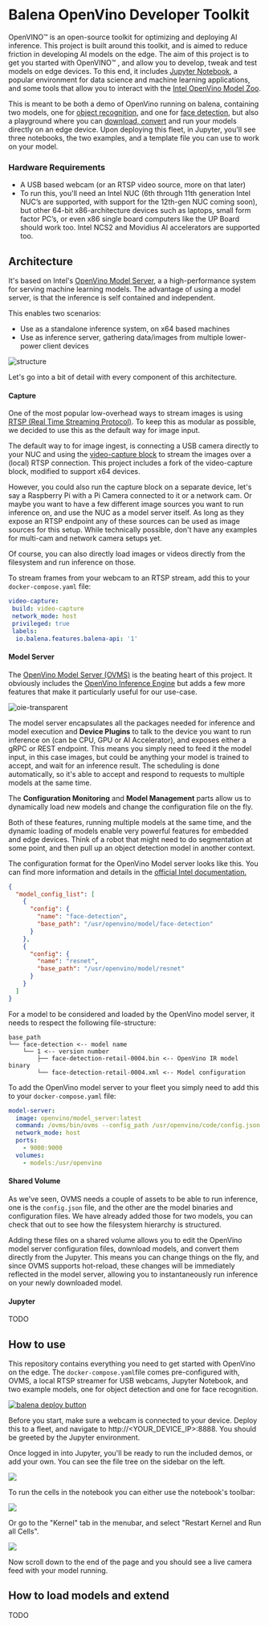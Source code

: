 
 # Balena OpenVino Developer Toolkit

OpenVINO™ is an open-source toolkit for optimizing and deploying AI inference. This project is built around this toolkit, and is aimed to reduce friction in developing AI models on the edge. The aim of this project is to get you started with OpenVINO™ , and allow you to develop, tweak and test models on edge devices. To this end, it includes [Jupyter Notebook](https://jupyter.org/), a popular environment for data science and machine learning applications, and some tools that allow you to interact with the [Intel OpenVino Model Zoo](https://github.com/IntelAI/models).

This is meant to be both a demo of OpenVino running on balena, containing two models, one for [object recognition](https://docs.openvino.ai/latest/omz_models_model_resnet_50_tf.html), and one for [face detection](https://docs.openvino.ai/latest/omz_models_model_face_detection_retail_0044.html), but also a playground where you can [download, convert](https://docs.openvino.ai/latest/omz_tools_downloader.html) and run your models directly on an edge device.  Upon deploying this fleet, in Jupyter, you'll see three notebooks, the two examples, and a template file you can use to work on your model. 

### Hardware Requirements 

* A USB based webcam (or an RTSP video source, more on that later)
* To run this, you'll need an Intel NUC (6th through 11th generation Intel NUC’s are supported, with support for the 12th-gen NUC coming soon), but other 64-bit x86-architecture devices such as laptops, small form factor PC’s, or even x86 single board computers like the UP Board should work too.  Intel NCS2 and Movidius AI accelerators are supported too.

## Architecture 

It's based on Intel's [OpenVino Model Server](https://docs.openvino.ai/latest/ovms_what_is_openvino_model_server.html), a a high-performance system for serving machine learning models. The advantage of using a model server, is that the inference is self contained and independent. 

This enables two scenarios:
* Use as a standalone inference system, on x64 based machines 
* Use as inference server, gathering data/images from multiple lower-power client devices

<img src="https://i.ibb.co/Chd7KM6/structure.png" alt="structure" border="0">

Let's go into a bit of detail with every component of this architecture. 

#### Capture
One of the most popular low-overhead ways to stream images is using [RTSP (Real Time Streaming Protocol)](https://en.wikipedia.org/wiki/Real_Time_Streaming_Protocol).  To keep this as modular as possible, we decided to use this as the default way for image input.

The default way to for image ingest, is connecting a USB camera directly to your NUC and using the [video-capture block]() to stream the images over a (local) RTSP connection.  This project includes a fork of the video-capture block, modified to support x64 devices. 

However, you could also run the capture block on a separate device, let's say a Raspberry Pi with a Pi Camera connected to it or a network cam. Or maybe you want to have a few different image sources you want to run inference on, and use the NUC as a model server itself. As long as they expose an RTSP endpoint any of these sources can be used as image sources for this setup.  While technically possible, don't have any examples for multi-cam and network camera setups yet.

Of course, you can also directly load images or videos directly from the filesystem and run inference on those.

To stream frames from your webcam to an RTSP stream, add this to your `docker-compose.yaml` file: 

```yaml
video-capture:
 build: video-capture 
 network_mode: host 
 privileged: true
 labels:
  io.balena.features.balena-api: '1'
```

#### Model Server
The [OpenVino Model Server (OVMS)](https://docs.openvino.ai/latest/ovms_what_is_openvino_model_server.html)  is the beating heart of this project.  It obviously includes the [OpenVino Inference Engine]() but adds a few more features that make it particularly useful for our use-case.


<img src="https://i.ibb.co/WDBrX5x/oie-transparent.png" alt="oie-transparent" border="0"> 

The model server encapsulates all the packages needed for inference and model execution and **Device Plugins** to talk to the device you want to run inference on (can be CPU, GPU or AI Accelerator), and exposes either a gRPC or REST endpoint. This means you simply need to feed it the model input, in this case images, but could be anything your model is trained to accept, and wait for an inference result. The scheduling is done automatically, so it's able to accept and  respond to requests to multiple models at the same time.  

The **Configuration Monitoring** and **Model Management** parts allow us to dynamically load new models and change the configuration file on the fly. 

Both of these features, running multiple models at the same time, and the dynamic loading of models enable very powerful features for embedded and edge devices. Think of a robot that might need to do segmentation at some point, and then pull up an object detection model in another context. 
 

The configuration format for the OpenVino Model server looks like this. You can find more information and details in the [official Intel documentation.](https://docs.openvino.ai/latest/ovms_docs_multiple_models.html)


```json
{
  "model_config_list": [
    {
      "config": {
        "name": "face-detection",
        "base_path": "/usr/openvino/model/face-detection"
      }
    },
    {
      "config": {
        "name": "resnet",
        "base_path": "/usr/openvino/model/resnet"
      }
    }
  ]
}
```

For a model to be considered and loaded by the OpenVino model server, it needs to respect the following file-structure:
```
base_path
└── face-detection <-- model name
    └── 1 <-- version number
        ├── face-detection-retail-0004.bin <-- OpenVino IR model binary 
        └── face-detection-retail-0004.xml <-- Model configuration
```
To add the OpenVino model server to your fleet you simply need to add this to your `docker-compose.yaml` file:
```yaml
model-server:
  image: openvino/model_server:latest
  command: /ovms/bin/ovms --config_path /usr/openvino/code/config.json --port 9000
  network_mode: host
  ports:
    - 9000:9000
  volumes:
    - models:/usr/openvino

```


#### Shared Volume 
As we've seen, OVMS needs a couple of assets to be able to run inference, one is the `config.json` file, and the other are the model binaries and configuration files. We have already added those for two models, you can check that out to see how the filesystem hierarchy is structured.

Adding these files on a shared volume allows you to edit the OpenVino model server configuration files, download models, and convert them directly from the Jupyter. This means you can change things on the fly,  and since OVMS supports hot-reload, these changes will be immediately reflected in the model server,  allowing you to instantaneously run inference on your newly downloaded model. 

#### Jupyter
TODO



## How to use
This repository contains everything you need to get started with OpenVino on the edge. The `docker-compose.yaml`file comes pre-configured with, OVMS, a local RTSP streamer for USB webcams, Jupyter Notebook, and two example models, one for object detection and one for face recognition. 

[![balena deploy button](https://www.balena.io/deploy.svg)](https://dashboard.balena-cloud.com/deploy?repoUrl=https://github.com/cristidragomir97/openvino-balena/)

Before you start, make sure a webcam is connected to your device. Deploy this to a fleet, and navigate to http://<YOUR_DEVICE_IP>:8888. You should be greeted by the Jupyter environment.

Once logged in into Jupyter, you'll be ready to run the included demos, or add your own. You can see the file tree on the sidebar on the left.


![](https://i.ibb.co/sCzhFKS/Screenshot-2022-09-20-at-18-42-27.png)

To run the cells in the notebook you can either use the notebook's toolbar:


![](https://i.ibb.co/C8C4xyX/toolbar.png)

Or go to the "Kernel" tab in the menubar, and select "Restart Kernel and Run all Cells".

![](https://i.ibb.co/25z1Dry/Screenshot-2022-09-20-at-18-42-32.png)

Now scroll down to the end of the page and you should see a live camera feed with your model running. 





## How to load models and extend
TODO
